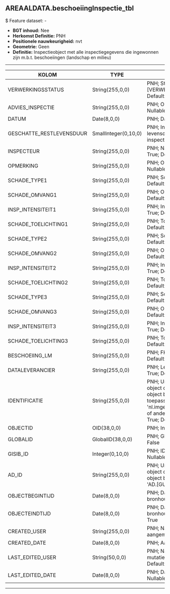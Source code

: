 ﻿## AREAALDATA.beschoeiingInspectie_tbl

$ Feature dataset: -


* __BGT inhoud:__ Nee
* __Herkomst Definitie:__ PNH
* __Positionele nauwkeurigheid:__ nvt
* __Geometrie:__ Geen
* __Definitie:__ Inspectieobject met alle inspectiegegevens die ingewonnen zijn m.b.t. beschoeiingen 
(landschap en milieu)


***

|KOLOM                               |TYPE                  |DEFINITIE|
|------                              |----                  |-----    |
|VERWERKINGSSTATUS                   |String(255,0,0)       |PNH; Status van de gegevens; keuzelijst [VERWERKINGSSTATUS]; Nullable: False; Default: Nieuw|
|ADVIES_INSPECTIE                    |String(255,0,0)       |PNH; Onderhoudsadvies n.a.v. inspectie; Nullable: True; Default: None|
|DATUM                               |Date(8,0,0)           |PNH; Datum van inspectie; Nullable: True|
|GESCHATTE_RESTLEVENSDUUR            |SmallInteger(0,10,0)  |PNH; Inschatting van resterende levensduur op het moment van de inspectie; Nullable: True|
|INSPECTEUR                          |String(255,0,0)       |PNH; Naam van inspecteur; Nullable: True; Default: None|
|OPMERKING                           |String(255,0,0)       |PNH; Opmerking m.b.t. onderhoud; Nullable: True; Default: None|
|SCHADE_TYPE1                        |String(255,0,0)       |PNH; Schadebeeld; Nullable: True; Default: None|
|SCHADE_OMVANG1                      |String(255,0,0)       |PNH; Omvang schade; Nullable: True; Default: None|
|INSP_INTENSITEIT1                   |String(255,0,0)       |PNH; Intensiteit van de inspectie; Nullable: True; Default: None|
|SCHADE_TOELICHTING1                 |String(255,0,0)       |PNH; Toelichting schade; Nullable: True; Default: None|
|SCHADE_TYPE2                        |String(255,0,0)       |PNH; Schadebeeld; Nullable: True; Default: None|
|SCHADE_OMVANG2                      |String(255,0,0)       |PNH; Omvang schade; Nullable: True; Default: None|
|INSP_INTENSITEIT2                   |String(255,0,0)       |PNH; Intensiteit van de inspectie; Nullable: True; Default: None|
|SCHADE_TOELICHTING2                 |String(255,0,0)       |PNH; Toelichting schade; Nullable: True; Default: None|
|SCHADE_TYPE3                        |String(255,0,0)       |PNH; Schadebeeld; Nullable: True; Default: None|
|SCHADE_OMVANG3                      |String(255,0,0)       |PNH; Omvang schade; Nullable: True; Default: None|
|INSP_INTENSITEIT3                   |String(255,0,0)       |PNH; Intensiteit van de inspectie; Nullable: True; Default: None|
|SCHADE_TOELICHTING3                 |String(255,0,0)       |PNH; Toelichting schade; Nullable: True; Default: None|
|BESCHOEIING_LM                      |String(255,0,0)       |PNH; FK naar scheiding_l; Nullable: True; Default: None|
|DATALEVERANCIER                     |String(255,0,0)       |PNH; Leverancier van de data; Nullable: True; Default: None|
|IDENTIFICATIE                       |String(255,0,0)       |PNH; Uniek identificatienummer voor het object dat onveranderlijk is zolang het object bestaat: bevat indien van toepassing BGT/IMKL ID in format 'nl.imgeo/imkl.bronhouderscode.LokaalID' of anders: '00000'.LokaalID; Nullable: True; Default: None|
|OBJECTID                            |OID(38,0,0)           |PNH; Interne ID ArcGIS; Nullable: False|
|GLOBALID                            |GlobalID(38,0,0)      |PNH; Global Unique Identifier; Nullable: False|
|GISIB_ID                            |Integer(0,10,0)       |PNH; ID beheer openbare ruimte (GISIB); Nullable: True|
|AD_ID                               |String(255,0,0)       |PNH; Uniek identificatienummer voor het object dat onveranderlijk is zolang het object bestaat in Areaaldata: in format 'AD.[GUID]'; Nullable: False; Default: None|
|OBJECTBEGINTIJD                     |Date(8,0,0)           |PNH; Datum waarop het object bij de bronhouder is ontstaan; Nullable: True|
|OBJECTEINDTIJD                      |Date(8,0,0)           |PNH; Datum waarop het object bij de bronhouder niet meer geldig is; Nullable: True|
|CREATED_USER                        |String(255,0,0)       |PNH; Naam van gebruiker die de rij heeft aangemaakt; Nullable: True; Default: None|
|CREATED_DATE                        |Date(8,0,0)           |PNH; Aanmaakdatum; Nullable: True|
|LAST_EDITED_USER                    |String(50,0,0)        |PNH; Naam van gebruiker die de laatste mutatie heeft doorgevoerd; Nullable: True; Default: None|
|LAST_EDITED_DATE                    |Date(8,0,0)           |PNH; Datum van de laatste mutatie; Nullable: True|


***

